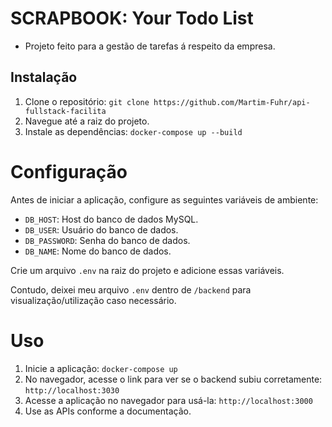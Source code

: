 # SCRAPBOOK: Your Todo List

- Projeto feito para a gestão de tarefas á respeito da empresa.

## Instalação

1. Clone o repositório: `git clone https://github.com/Martim-Fuhr/api-fullstack-facilita`
2. Navegue até a raiz do projeto.
3. Instale as dependências: `docker-compose up --build`

# Configuração

Antes de iniciar a aplicação, configure as seguintes variáveis de ambiente:

- `DB_HOST`: Host do banco de dados MySQL.
- `DB_USER`: Usuário do banco de dados.
- `DB_PASSWORD`: Senha do banco de dados.
- `DB_NAME`: Nome do banco de dados.

Crie um arquivo `.env` na raiz do projeto e adicione essas variáveis.

Contudo, deixei meu arquivo `.env` dentro de `/backend` para visualização/utilização caso necessário.

# Uso

1. Inicie a aplicação: `docker-compose up`
2. No navegador, acesse o link para ver se o backend subiu corretamente: `http://localhost:3030`
3. Acesse a aplicação no navegador para usá-la: `http://localhost:3000`
4. Use as APIs conforme a documentação.
